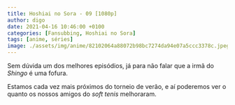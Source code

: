 ```yaml
---
title: Hoshiai no Sora - 09 [1080p]
author: digo
date: 2021-04-16 10:46:00 +0100
categories: [Fansubbing, Hoshiai no Sora]
tags: [anime, séries]
image: ./assets/img/anime/82102064a88072b98bc7274da94e07a5ccc3378c.jpeg
---
```


Sem dúvida um dos melhores episódios, já para não falar que a irmã do *Shingo* é uma fofura.

Estamos cada vez mais próximos do torneio de verão, e aí poderemos ver o quanto os nossos amigos do *soft tenis* melhoraram.